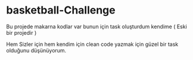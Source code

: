 # basketball-Challenge
 Bu projede makarna kodlar var bunun için task oluşturdum kendime ( Eski bir projedir )
 
 Hem Sizler için hem kendim için clean code yazmak için güzel bir task olduğunu düşünüyorum.
